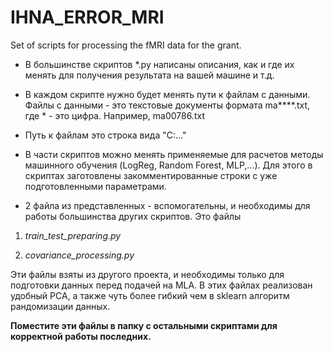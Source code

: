 # IHNA_ERROR_MRI
Set of scripts for processing the fMRI data for the grant.

* В большинстве скриптов \*.py написаны описания, как и где их менять для получения результата на вашей машине и т.д.

* В каждом скрипте нужно будет менять пути к файлам с данными. Файлы с данными - это текстовые документы формата ma\*\*\*\*.txt, где \* - это цифра. Например, ma00786.txt

* Путь к файлам это строка вида "C:\..."

* В части скриптов можно менять применяемые для расчетов методы машинного обучения (LogReg, Random Forest, MLP,...). 
  Для этого в скриптах заготовлены закомментированные строки с уже подготовленными параметрами.

* 2 файла из представленных - вспомогательны, и необходимы для работы большинства других скриптов. Это файлы 
1. *train_test_preparing.py*

2. *covariance_processing.py*

Эти файлы взяты из другого проекта, и необходимы только для подготовки данных перед подачей на MLA. 
В этих файлах реализован удобный PCA, а также чуть более гибкий чем в sklearn алгоритм рандомизации данных.

**Поместите эти файлы в папку с остальными скриптами для корректной работы последних.**


